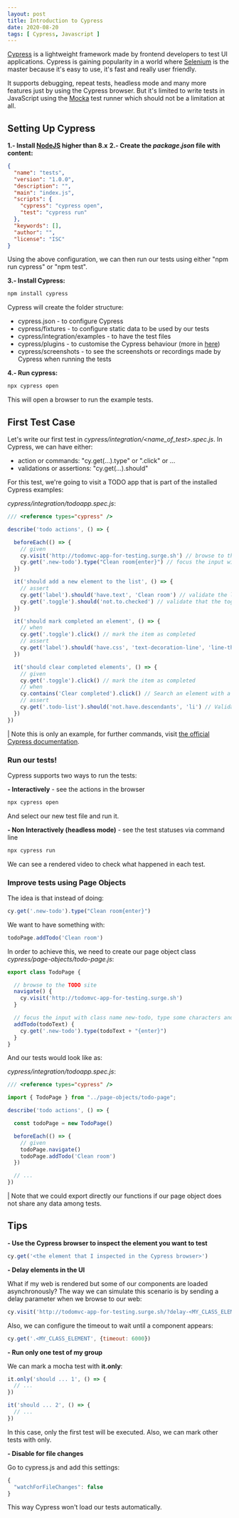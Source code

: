 ```yaml
---
layout: post
title: Introduction to Cypress
date: 2020-08-20
tags: [ Cypress, Javascript ]
---
```


[Cypress](https://www.cypress.io/) is a lightweight framework made by frontend developers to test UI applications. Cypress is gaining popularity in a world where [Selenium](https://www.selenium.dev/) is the master because it's easy to use, it's fast and really user friendly. 

It supports debugging, repeat tests, headless mode and many more features just by using the Cypress browser. But it's limited to write tests in JavaScript using the [Mocka](https://mochajs.org/) test runner which should not be a limitation at all.

## Setting Up Cypress

**1.- Install [NodeJS](https://nodejs.org/en/) higher than 8.x**
**2.- Create the _package.json_ file with content:**

```json
{
  "name": "tests",
  "version": "1.0.0",
  "description": "",
  "main": "index.js",
  "scripts": {
    "cypress": "cypress open",
    "test": "cypress run"
  },
  "keywords": [],
  "author": "",
  "license": "ISC"
}
```

Using the above configuration, we can then run our tests using either "npm run cypress" or "npm test".

**3.- Install Cypress:**

```sh
npm install cypress
```

Cypress will create the folder structure:

- cypress.json - to configure Cypress
- cypress/fixtures - to configure static data to be used by our tests
- cypress/integration/examples - to have the test files
- cypress/plugins - to customise the Cypress behaviour (more in [here](https://docs.cypress.io/guides/tooling/plugins-guide.html#Use-Cases))
- cypress/screenshots - to see the screenshots or recordings made by Cypress when running the tests

**4.- Run cypress:**

```sh
npx cypress open
```

This will open a browser to run the example tests. 

## First Test Case

Let's write our first test in _cypress/integration/<name_of_test>.spec.js_. In Cypress, we can have either:

- action or commands: "cy.get(...).type" or ".click" or ...
- validations or assertions: "cy.get(...).should"

For this test, we're going to visit a TODO app that is part of the installed Cypress examples:

_cypress/integration/todoapp.spec.js_:
```js
/// <reference types="cypress" />

describe('todo actions', () => {

  beforeEach(() => {
    // given
    cy.visit('http://todomvc-app-for-testing.surge.sh') // browse to this URL
    cy.get('.new-todo').type("Clean room{enter}") // focus the input with class name new-todo, type some characters and click enter
  })

  it('should add a new element to the list', () => {
    // assert
    cy.get('label').should('have.text', 'Clean room') // validate the label is created with expected content
    cy.get('.toggle').should('not.to.checked') // validate that the toggle is not checked
  })

  it('should mark completed an element', () => {
    // when
    cy.get('.toggle').click() // mark the item as completed
    // assert
    cy.get('label').should('have.css', 'text-decoration-line', 'line-through') // validate the label is updated
  })

  it('should clear completed elements', () => {
    // given
    cy.get('.toggle').click() // mark the item as completed
    // when
    cy.contains('Clear completed').click() // Search an element with a text containing 'Clear completed' and click it.
    // assert
    cy.get('.todo-list').should('not.have.descendants', 'li') // Validate that the are no more items
  })
})
```

| Note this is only an example, for further commands, visit [the official Cypress documentation](https://docs.cypress.io/api/api/table-of-contents.html).

### Run our tests!

Cypress supports two ways to run the tests:

**- Interactively** - see the actions in the browser

```sh
npx cypress open
```

And select our new test file and run it.

**- Non Interactively (headless mode)** - see the test statuses via command line

```sh
npx cypress run
```

We can see a rendered video to check what happened in each test.

### Improve tests using Page Objects

The idea is that instead of doing:

```js
cy.get('.new-todo').type("Clean room{enter}")
```

We want to have something with:

```js
todoPage.addTodo('Clean room')
```

In order to achieve this, we need to create our page object class _cypress/page-objects/todo-page.js_:

```js
export class TodoPage {

  // browse to the TODO site
  navigate() {
    cy.visit('http://todomvc-app-for-testing.surge.sh')
  }

  // focus the input with class name new-todo, type some characters and click enter
  addTodo(todoText) {
    cy.get('.new-todo').type(todoText + "{enter}")
  }
}
```

And our tests would look like as:

_cypress/integration/todoapp.spec.js_:
```js
/// <reference types="cypress" />

import { TodoPage } from "../page-objects/todo-page";

describe('todo actions', () => {

  const todoPage = new TodoPage()

  beforeEach(() => {
    // given
    todoPage.navigate()
    todoPage.addTodo('Clean room')
  })

  // ...
})
```

| Note that we could export directly our functions if our page object does not share any data among tests.

## Tips

**- Use the Cypress browser to inspect the element you want to test**

```js
cy.get('<the element that I inspected in the Cypress browser>')
```

**- Delay elements in the UI**

What if my web is rendered but some of our components are loaded asynchronously? The way we can simulate this scenario is by sending a delay parameter when we browse to our web:

```js
cy.visit('http://todomvc-app-for-testing.surge.sh/?delay-<MY_CLASS_ELEMENT=3000') // 3 sec
```

Also, we can configure the timeout to wait until a component appears:

```js
cy.get('.<MY_CLASS_ELEMENT', {timeout: 6000})
```

**- Run only one test of my group**

We can mark a mocha test with **it.only**:

```js
it.only('should ... 1', () => {
  // ...
})

it('should ... 2', () => {
  // ...
})
```

In this case, only the first test will be executed. Also, we can mark other tests with only.

**- Disable for file changes**

Go to cypress.js and add this settings:

```js
{
  "watchForFileChanges": false
}
```

This way Cypress won't load our tests automatically.